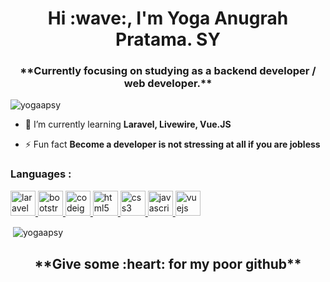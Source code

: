 <h1 align="center">Hi :wave:, I'm Yoga Anugrah Pratama. SY</h1>
<h3 align="center">**Currently focusing on studying as a backend developer / web developer.**</h3>

<p align="left"> <img src="https://komarev.com/ghpvc/?username=yogaapsy&label=Profile%20views&color=0e75b6&style=flat" alt="yogaapsy" /> </p>

- 🌱 I’m currently learning **Laravel, Livewire, Vue.JS**

- ⚡ Fun fact **Become a developer is not stressing at all if you are jobless**

<h3 align="left">Languages : </h3>
<p align="left"> </a> <a href="https://laravel.com/" target="_blank"> <img src="https://devicons.github.io/devicon/devicon.git/icons/laravel/laravel-plain-wordmark.svg" alt="laravel" width="40" height="40"/> </a> <a href="https://getbootstrap.com" target="_blank"> <img src="https://devicons.github.io/devicon/devicon.git/icons/bootstrap/bootstrap-plain.svg" alt="bootstrap" width="40" height="40"/> </a> <a href="https://codeigniter.com" target="_blank"> <img src="https://cdn.worldvectorlogo.com/logos/codeigniter.svg" alt="codeigniter" width="40" height="40"/> </a>  <a href="https://www.w3.org/html/" target="_blank"> <img src="https://devicons.github.io/devicon/devicon.git/icons/html5/html5-original-wordmark.svg" alt="html5" width="40" height="40"/> </a> <a href="https://www.w3schools.com/css/" target="_blank"> <img src="https://devicons.github.io/devicon/devicon.git/icons/css3/css3-original-wordmark.svg" alt="css3" width="40" height="40"/> </a>   <a href="https://developer.mozilla.org/en-US/docs/Web/JavaScript" target="_blank"> <img src="https://devicons.github.io/devicon/devicon.git/icons/javascript/javascript-original.svg" alt="javascript" width="40" height="40"/>  <a href="https://vuejs.org/" target="_blank"> <img src="https://devicons.github.io/devicon/devicon.git/icons/vuejs/vuejs-original-wordmark.svg" alt="vuejs" width="40" height="40"/> </a> </p>

<p>&nbsp;<img align="center" src="https://github-readme-stats.vercel.app/api?username=yogaapsy&show_icons=true&theme=tokyonight" alt="yogaapsy" /></p>

<h2 align="center">**Give some :heart: for my poor github**</h2>

